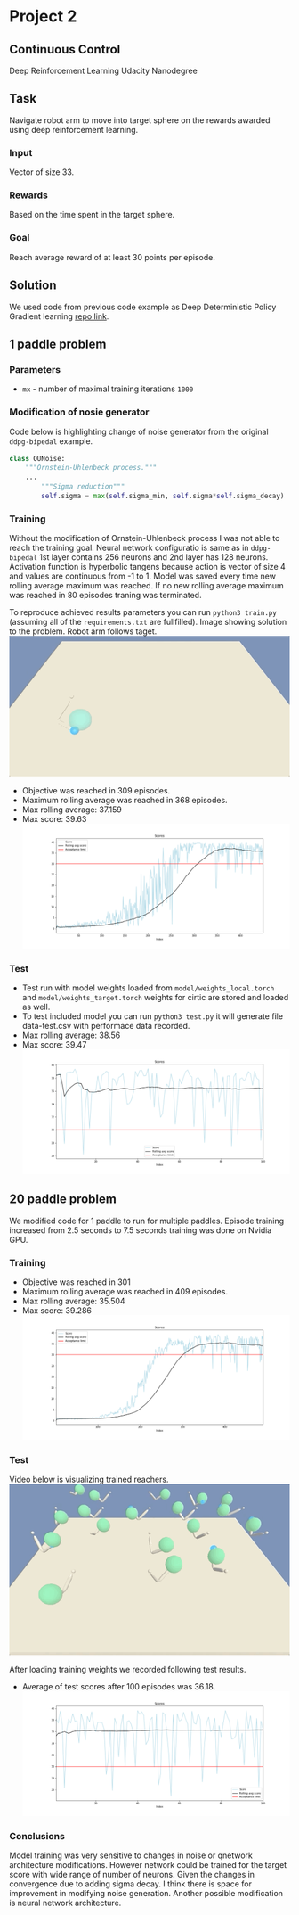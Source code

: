 # Project 2
## Continuous Control
Deep Reinforcement Learning Udacity Nanodegree

## Task
Navigate robot arm to move into target sphere on the rewards awarded using deep reinforcement learning.

### Input
Vector of size 33.

### Rewards
Based on the time spent in the target sphere.

### Goal
Reach average reward of at least 30 points per episode.

## Solution
We used code from previous code example as Deep Deterministic Policy Gradient learning [repo link](https://github.com/udacity/deep-reinforcement-learning/blob/master/ddpg-bipedal).

## 1 paddle problem
### Parameters
* `mx` - number of maximal training iterations `1000`

### Modification of nosie generator
Code below is highlighting change of noise generator from the original `ddpg-bipedal` example.
```python
class OUNoise:
    """Ornstein-Uhlenbeck process."""
    ...
        """Sigma reduction"""
        self.sigma = max(self.sigma_min, self.sigma*self.sigma_decay)
```
### Training
Without the modification of Ornstein-Uhlenbeck process I was not able to reach the training goal.
Neural network configuratio is same as in `ddpg-bipedal` 1st layer contains 256 neurons and 2nd layer has 128 neurons.
Activation function is hyperbolic tangens because action is vector of size 4 and values are continuous from -1 to 1.
Model was saved every time new rolling average maximum was reached.
If no new rolling average maximum was reached in 80 episodes traning was terminated.

To reproduce achieved results parameters you can run `python3 train.py` (assuming all of the `requirements.txt` are fullfilled).
Image showing solution to the problem. Robot arm follows taget.
![alt text](https://raw.githubusercontent.com/IzidoroBaltazar/DeepReinfLearning/master/project2/test.gif)

* Objective was reached in 309 episodes.
* Maximum rolling average was reached in 368 episodes.
* Max rolling average: 37.159
* Max score: 39.63
![alt text](https://raw.githubusercontent.com/IzidoroBaltazar/DeepReinfLearning/master/project2/figure-train.png)

### Test
* Test run with model weights loaded from `model/weights_local.torch` and `model/weights_target.torch` weights for cirtic are stored and loaded as well.
* To test included model you can run `python3 test.py` it will generate file data-test.csv with performace data recorded.
* Max rolling average: 38.56
* Max score: 39.47
![alt text](https://raw.githubusercontent.com/IzidoroBaltazar/DeepReinfLearning/master/project2/figure-test.png)

## 20 paddle problem
We modified code for 1 paddle to run for multiple paddles.
Episode training increased from 2.5 seconds to 7.5 seconds training was done on Nvidia GPU.

### Training

* Objective was reached in 301
* Maximum rolling average was reached in 409 episodes.
* Max rolling average: 35.504
* Max score: 39.286
![alt text](https://raw.githubusercontent.com/IzidoroBaltazar/DeepReinfLearning/master/project2/figure-train-20.png)

### Test
Video below is visualizing trained reachers.
![alt text](https://raw.githubusercontent.com/IzidoroBaltazar/DeepReinfLearning/master/project2/test_20.gif)

After loading training weights we recorded following test results.
* Average of test scores after 100 episodes was 36.18.
![alt text](https://raw.githubusercontent.com/IzidoroBaltazar/DeepReinfLearning/master/project2/figure-test-20.png)

### Conclusions
Model training was very sensitive to changes in noise or qnetwork architecture modifications.
However network could be trained for the target score with wide range of number of neurons.
Given the changes in convergence due to adding sigma decay. I think there is space for improvement in modifying noise generation.
Another possible modification is neural network architecture.
